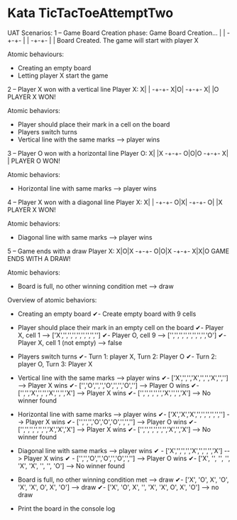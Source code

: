 # Kata TicTacToeAttemptTwo
UAT Scenarios:
1 – Game Board Creation phase:
Game Board Creation…
| |
-+-+-
| |
-+-+-
| |
Board Created.
The game will start with player X

Atomic behaviours:
- Creating an empty board
- Letting player X start the game

2 – Player X won with a vertical line
Player X:
X| |
-+-+-
X|O|
-+-+-
X| |O
PLAYER X WON!

Atomic behaviors:
- Player should place their mark in a cell on the board
- Players switch turns
- Vertical line with the same marks --> player wins

3 – Player O won with a horizontal line
Player O:
X| |X
-+-+-
O|O|O
-+-+-
X| |
PLAYER O WON!

Atomic behaviors:
- Horizontal line with same marks --> player wins

4 – Player X won with a diagonal line
Player X:
X| |
-+-+-
O|X|
-+-+-
O| |X
PLAYER X WON!

Atomic behaviors:
- Diagonal line with same marks --> player wins

5 – Game ends with a draw
Player X:
X|O|X
-+-+-
O|O|X
-+-+-
X|X|O
GAME ENDS WITH A DRAW!

Atomic behaviors:
- Board is full, no other winning condition met --> draw

Overview of atomic behaviors:

- Creating an empty board
    ✔- Create empty board with 9 cells

- Player should place their mark in an empty cell on the board
    ✔- Player X, cell 1 --> ['X','','','','','','','','']
    ✔- Player O, cell 9 --> ['','','','','','','','','O']
    ✔- Player X, cell 1 (not empty) --> false

- Players switch turns
    ✔- Turn 1: player X, Turn 2: Player O
    ✔- Turn 2: player O, Turn 3: Player X

- Vertical line with the same marks --> player wins
    ✔- ['X','','','X','','','X','',''] --> Player X wins
    ✔- ['','O','','','O','','','O',''] --> Player O wins
    ✔- ['','','X','','','X','','','X'] --> Player X wins
    ✔- ['','','','','','X','','','X'] --> No winner found

- Horizontal line with same marks --> player wins
    ✔- ['X','X','X','','','','','',''] --> Player X wins
    ✔- ['','','','O','O','O','','',''] --> Player O wins
    ✔- ['','','','','','','X','X','X'] --> Player X wins
    ✔- ['','','','','','','X','','X'] --> No winner found

- Diagonal line with same marks --> player wins
   ✔ -  ['X','','','','X','','','','X'] --> Player X wins
   ✔ - ['','','O','','O','','O','',''] --> Player O wins
   ✔- ['X', '', '', '', 'X', 'X', '', '', 'O'] --> No winner found

- Board is full, no other winning condition met --> draw
    ✔- ['X', 'O', X', 'O', 'X', 'X', O', X', 'O'] --> draw
    ✔- ['X', 'O', X', '', 'X', 'X', O', X', 'O'] --> no draw

- Print the board in the console log